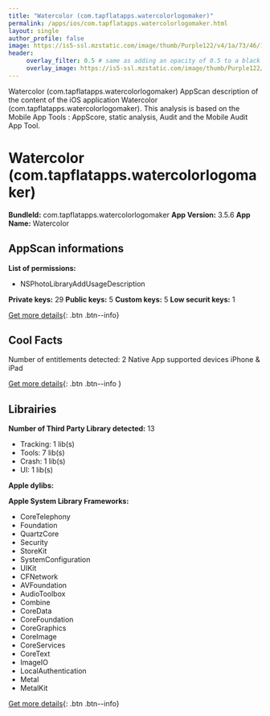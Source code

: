 ```yaml
---
title: "Watercolor (com.tapflatapps.watercolorlogomaker)"
permalink: /apps/ios/com.tapflatapps.watercolorlogomaker.html
layout: single
author_profile: false
image: https://is5-ssl.mzstatic.com/image/thumb/Purple122/v4/1a/73/46/1a734616-3529-5d1f-51b7-d9675456eba7/AppIcon-0-0-1x_U007emarketing-0-0-0-10-0-0-sRGB-0-0-0-GLES2_U002c0-512MB-85-220-0-0.png/512x512bb.jpg
header: 
     overlay_filter: 0.5 # same as adding an opacity of 0.5 to a black background
     overlay_image: https://is5-ssl.mzstatic.com/image/thumb/Purple122/v4/1a/73/46/1a734616-3529-5d1f-51b7-d9675456eba7/AppIcon-0-0-1x_U007emarketing-0-0-0-10-0-0-sRGB-0-0-0-GLES2_U002c0-512MB-85-220-0-0.png/512x512bb.jpg
---
```

Watercolor (com.tapflatapps.watercolorlogomaker) AppScan description of the content of the iOS application Watercolor (com.tapflatapps.watercolorlogomaker). This analysis is based on the Mobile App Tools : AppScore, static analysis, Audit and the Mobile Audit App Tool.

# Watercolor (com.tapflatapps.watercolorlogomaker)

**BundleId:** com.tapflatapps.watercolorlogomaker
**App Version:** 3.5.6
**App Name:** Watercolor


## AppScan informations 

**List of permissions:** 
- NSPhotoLibraryAddUsageDescription
  
  
**Private keys:** 29
**Public keys:** 5
**Custom keys:** 5
**Low securit keys:** 1
  
[Get more details](/pricing.html){: .btn .btn--info}

## Cool Facts

Number of entitlements detected: 2
Native App
supported devices iPhone & iPad
  
[Get more details](/pricing.html){: .btn .btn--info }

## Librairies 
**Number of Third Party Library detected:** 13
- Tracking: 1 lib(s)
- Tools: 7 lib(s)
- Crash: 1 lib(s)
- UI: 1 lib(s)


**Apple dylibs:**


**Apple System Library Frameworks:**
- CoreTelephony
- Foundation
- QuartzCore
- Security
- StoreKit
- SystemConfiguration
- UIKit
- CFNetwork
- AVFoundation
- AudioToolbox
- Combine
- CoreData
- CoreFoundation
- CoreGraphics
- CoreImage
- CoreServices
- CoreText
- ImageIO
- LocalAuthentication
- Metal
- MetalKit


  
[Get more details](/pricing.html){: .btn .btn--info}

